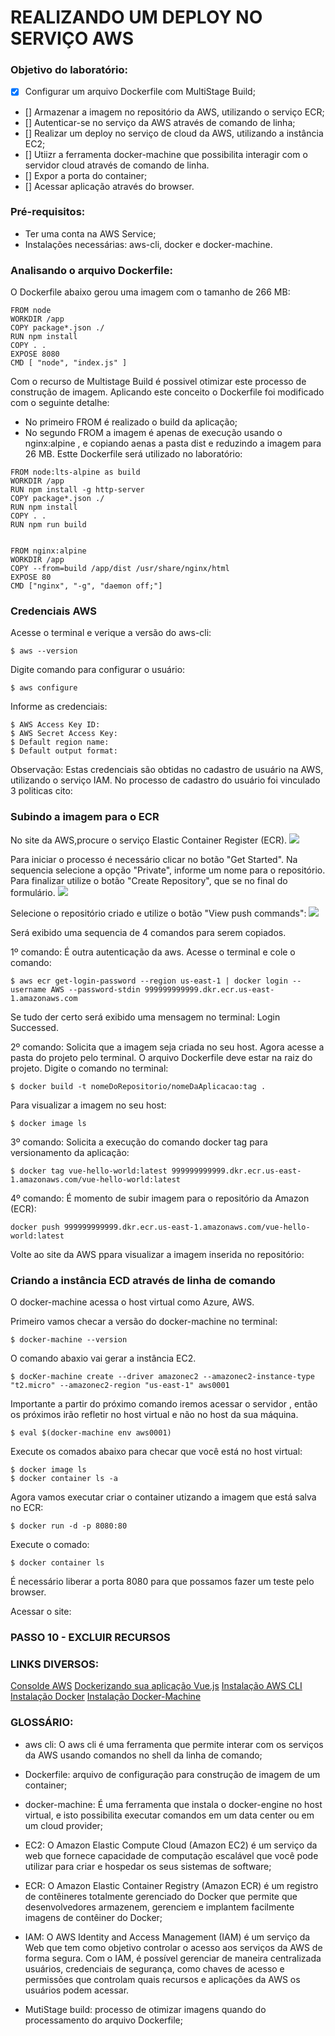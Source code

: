 # REALIZANDO UM DEPLOY NO SERVIÇO AWS 

### Objetivo do laboratório:
- [x] Configurar um arquivo Dockerfile com MultiStage Build;
- [] Armazenar a imagem no repositório da AWS, utilizando o serviço ECR;
- [] Autenticar-se no serviço da AWS através de comando de linha;
- [] Realizar um deploy no serviço de cloud da AWS, utilizando a instância EC2;
- [] Utiizr a ferramenta docker-machine que possibilita interagir com o servidor cloud através de comando de linha.
- [] Expor a porta do container;
- [] Acessar aplicação através do browser.


### Pré-requisitos:
- Ter uma conta na AWS Service;
- Instalações necessárias: aws-cli, docker e docker-machine.


### Analisando o arquivo Dockerfile:

O Dockerfile abaixo gerou uma imagem com o tamanho de 266 MB:
```
FROM node
WORKDIR /app
COPY package*.json ./
RUN npm install
COPY . .
EXPOSE 8080
CMD [ "node", "index.js" ]
```

Com o recurso de Multistage Build é possivel otimizar este processo de construção de imagem.
Aplicando este conceito o Dockerfile foi modificado com o seguinte detalhe:
- No primeiro FROM é realizado o build da aplicação;
- No segundo FROM a imagem é apenas de execução usando o nginx:alpine , e copiando aenas a pasta dist e reduzindo a imagem para 26 MB.
Estte Dockerfile será utilizado no laboratório:
```
FROM node:lts-alpine as build
WORKDIR /app
RUN npm install -g http-server
COPY package*.json ./
RUN npm install
COPY . .
RUN npm run build


FROM nginx:alpine
WORKDIR /app
COPY --from=build /app/dist /usr/share/nginx/html
EXPOSE 80
CMD ["nginx", "-g", "daemon off;"]
```


### Credenciais AWS

Acesse o terminal e verique a versão do aws-cli:
```
$ aws --version
```

Digite comando para configurar o usuário:
```
$ aws configure
```

Informe as credenciais:
```
$ AWS Access Key ID:
$ AWS Secret Access Key:
$ Default region name:
$ Default output format:

```
Observação: Estas credenciais são obtidas no cadastro de usuário na AWS, utilizando o serviço IAM.
No processo de cadastro do usuário foi vinculado 3 politicas cito:



### Subindo a imagem para o ECR

No site da AWS,procure o serviço Elastic Container Register (ECR).
![](https://github.com/fabiocaettano/docker-deploy-aws/blob/main/images/ecr_search.png)


Para iniciar o processo é necessário clicar no botão "Get Started".
Na sequencia selecione a opção "Private", informe um nome para o repositório. 
Para finalizar utilize o botão "Create Repository", que se no final do formulário.
![](https://github.com/fabiocaettano/docker-deploy-aws/blob/main/images/ecr_create.png)



Selecione o repositório criado e utilize o botão "View push commands":
![](https://github.com/fabiocaettano/docker-deploy-aws/blob/main/images/ecr_commands.png)


Será exibido uma sequencia de 4 comandos para serem copiados.

1º comando:
É outra autenticação da aws.
Acesse o terminal e cole o comando:
```
$ aws ecr get-login-password --region us-east-1 | docker login --username AWS --password-stdin 999999999999.dkr.ecr.us-east-1.amazonaws.com
```
Se tudo der certo será exibido uma mensagem no terminal: Login Successed.

2º comando:
Solicita que a imagem seja criada no seu host.
Agora acesse a pasta do projeto pelo terminal.
O arquivo Dockerfile deve estar na raiz do projeto.
Digite o comando no terminal:
```
$ docker build -t nomeDoRepositorio/nomeDaAplicacao:tag .
```

Para visualizar a imagem no seu host:
```
$ docker image ls
```

3º comando:
Solicita a execução do comando docker tag para versionamento da aplicação:
```
$ docker tag vue-hello-world:latest 999999999999.dkr.ecr.us-east-1.amazonaws.com/vue-hello-world:latest
```

4º comando:
É momento de subir imagem para o repositório da Amazon (ECR):
```
docker push 999999999999.dkr.ecr.us-east-1.amazonaws.com/vue-hello-world:latest
```

Volte ao site da AWS ppara visualizar a imagem inserida no repositório:





### Criando a instância ECD através de linha de comando

O docker-machine acessa o host virtual como Azure, AWS.

Primeiro vamos checar a versão do docker-machine no terminal:
```
$ docker-machine --version
```

O comando abaxio vai gerar a instância EC2.
```
$ docKer-machine create --driver amazonec2 --amazonec2-instance-type "t2.micro" --amazonec2-region "us-east-1" aws0001
```
Importante a partir do próximo comando iremos acessar o servidor , então os próximos irão refletir no host virtual e não no host da sua máquina.
```
$ eval $(docker-machine env aws0001)
```

Execute os comados abaixo para checar que você está no host virtual:
```
$ docker image ls
$ docker container ls -a
```
Agora vamos executar criar o container utizando a imagem que está salva no ECR:
```
$ docker run -d -p 8080:80 
```

Execute o comado:
```
$ docker container ls
```

É necessário liberar a porta 8080 para que possamos fazer um teste pelo browser.


Acessar o site:



### PASSO 10 - EXCLUIR RECURSOS



### LINKS DIVERSOS:
[Consolde AWS](https://console.aws.amazon.com)
[Dockerizando sua aplicação Vue.js](https://br.vuejs.org/v2/cookbook/dockerize-vuejs-app.html)
[Instalação AWS CLI](https://docs.aws.amazon.com/pt_br/cli/latest/userguide/install-cliv2.html)
[Instalação Docker](https://docs.docker.com/engine/install/)
[Instalação Docker-Machine](https://docs.docker.com/machine/install-machine/)


### GLOSSÁRIO:
- aws cli: O aws cli é uma ferramenta que permite interar com os serviços da AWS usando comandos no shell da linha de comando;

- Dockerfile: arquivo de configuração para construção de imagem de um container;

- docker-machine: É uma ferramenta que instala o docker-engine no host virtual, e isto possibilita executar comandos em um data center ou em um cloud provider;

- EC2: O Amazon Elastic Compute Cloud (Amazon EC2) é um serviço da web que fornece capacidade de computação escalável que você pode utilizar para criar e hospedar os seus sistemas de software;

- ECR: O Amazon Elastic Container Registry (Amazon ECR) é um registro de contêineres totalmente gerenciado do Docker que permite que desenvolvedores armazenem, gerenciem e implantem facilmente imagens de contêiner do Docker;

- IAM: O AWS Identity and Access Management (IAM) é um serviço da Web que tem como objetivo controlar o acesso aos serviços da AWS de forma segura. Com o IAM, é possível gerenciar de maneira centralizada usuários, credenciais de segurança, como chaves de acesso e permissões que controlam quais recursos e aplicações da AWS os usuários podem acessar. 

- MutiStage build: processo de otimizar imagens quando do processamento do arquivo Dockerfile;
